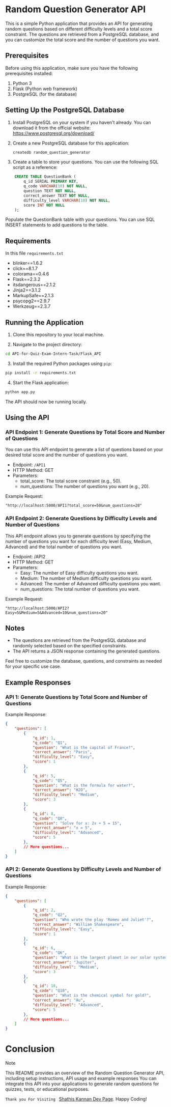 # Random Question Generator API

This is a simple Python application that provides an API for generating random questions based on different difficulty levels and a total score constraint. The questions are retrieved from a PostgreSQL database, and you can customize the total score and the number of questions you want.

## Prerequisites

Before using this application, make sure you have the following prerequisites installed:

1. Python 3
2. Flask (Python web framework)
3. PostgreSQL (for the database)

## Setting Up the PostgreSQL Database

1. Install PostgreSQL on your system if you haven't already. You can download it from the official website: https://www.postgresql.org/download/

2. Create a new PostgreSQL database for this application:

   ```bash
   createdb random_question_generator
   ```

3. Create a table to store your questions. You can use the following SQL script as a reference:
```sql
    CREATE TABLE QuestionBank (
        q_id SERIAL PRIMARY KEY,
        q_code VARCHAR(10) NOT NULL,
        question TEXT NOT NULL,
        correct_answer TEXT NOT NULL,
        difficulty_level VARCHAR(10) NOT NULL,
        score INT NOT NULL
    );
```
Populate the QuestionBank table with your questions. You can use SQL INSERT statements to add questions to the table.

## Requirements
In this file `requirements.txt`
* blinker==1.6.2
* click==8.1.7
* colorama==0.4.6
* Flask==2.3.2
* itsdangerous==2.1.2
* Jinja2==3.1.2
* MarkupSafe==2.1.3
* psycopg2==2.9.7
* Werkzeug==2.3.7

## Running the Application
1. Clone this repository to your local machine.

2. Navigate to the project directory:
```bash
cd API-for-Quiz-Exam-Intern-Task/Flask_API
```

3. Install the required Python packages using `pip`:
```bash
pip install -r requirements.txt
```

4. Start the Flask application:
```bash
python app.py
```

The API should now be running locally.

## Using the API
### API Endpoint 1: Generate Questions by Total Score and Number of Questions
You can use this API endpoint to generate a list of questions based on your desired total score and the number of questions you want.

* Endpoint: `/API1`
* HTTP Method: GET
* Parameters:
    * total_score: The total score constraint (e.g., 50).
    * num_questions: The number of questions you want (e.g., 20).

Example Request:
```
"http://localhost:5000/API1?total_score=50&num_questions=20"
```

### API Endpoint 2: Generate Questions by Difficulty Levels and Number of Questions
This API endpoint allows you to generate questions by specifying the number of questions you want for each difficulty level (Easy, Medium, Advanced) and the total number of questions you want.
* Endpoint: /API2
* HTTP Method: GET
* Parameters:
    * Easy: The number of Easy difficulty questions you want.
    * Medium: The number of Medium difficulty questions you want.
    * Advanced: The number of Advanced difficulty questions you want.
    * num_questions: The total number of questions you want.

Example Request:
```
"http://localhost:5000/API2?Easy=5&Medium=5&Advanced=10&num_questions=20"
```

## Notes
* The questions are retrieved from the PostgreSQL database and randomly selected based on the specified constraints.
* The API returns a JSON response containing the generated questions.

Feel free to customize the database, questions, and constraints as needed for your specific use case.

## Example Responses

### API 1: Generate Questions by Total Score and Number of Questions

Example Response:

```json
{
    "questions": [
        {
            "q_id": 1,
            "q_code": "Q1",
            "question": "What is the capital of France?",
            "correct_answer": "Paris",
            "difficulty_level": "Easy",
            "score": 1
        },
        {
            "q_id": 5,
            "q_code": "Q5",
            "question": "What is the formula for water?",
            "correct_answer": "H2O",
            "difficulty_level": "Medium",
            "score": 3
        },
        {
            "q_id": 8,
            "q_code": "Q8",
            "question": "Solve for x: 2x + 5 = 15",
            "correct_answer": "x = 5",
            "difficulty_level": "Advanced",
            "score": 5
        },
        // More questions...
    ]
}
```

### API 2: Generate Questions by Difficulty Levels and Number of Questions

Example Response:

```json
{
    "questions": [
        {
            "q_id": 2,
            "q_code": "Q2",
            "question": "Who wrote the play 'Romeo and Juliet'?",
            "correct_answer": "William Shakespeare",
            "difficulty_level": "Easy",
            "score": 1
        },
        {
            "q_id": 6,
            "q_code": "Q6",
            "question": "What is the largest planet in our solar system?",
            "correct_answer": "Jupiter",
            "difficulty_level": "Medium",
            "score": 3
        },
        {
            "q_id": 10,
            "q_code": "Q10",
            "question": "What is the chemical symbol for gold?",
            "correct_answer": "Au",
            "difficulty_level": "Advanced",
            "score": 5
        },
        // More questions...
    ]
}
```


# Conclusion

> [!NOTE]
> This README provides an overview of the Random Question Generator API, including setup instructions, API usage and example responses You can integrate this API into your applications to generate random questions for quizzes, tests, or educational purposes.

`Thank you For Visiting ` [Shathis Kannan Dev Page](https://github.com/ShathisKannan19).
Happy Coding!

